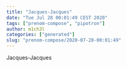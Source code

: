 ```yaml
---
title: "Jacques-Jacques"
date: "Tue Jul 28 00:01:49 CEST 2020"
tags: ["prenom-compose", "pipotron"]
author: m1ch3l
categories: ["generated"]
slug: "prenom-compose/2020-07-28-00:01:49"
---
```


Jacques-Jacques
